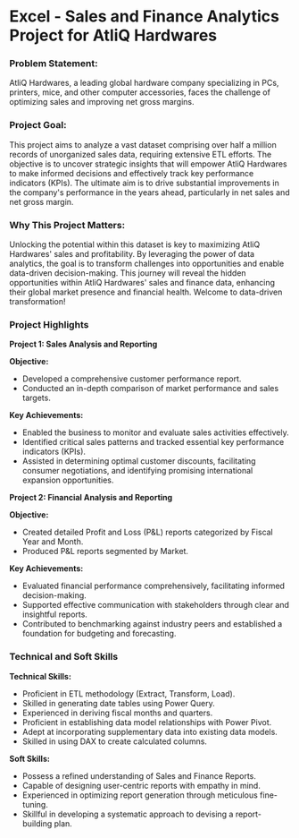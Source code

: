 

# Excel - Sales and Finance Analytics Project for AtliQ Hardwares

### Problem Statement:
AtliQ Hardwares, a leading global hardware company specializing in PCs, printers, mice, and other computer accessories, faces the challenge of optimizing sales and improving net gross margins.

### Project Goal:
This project aims to analyze a vast dataset comprising over half a million records of unorganized sales data, requiring extensive ETL efforts. The objective is to uncover strategic insights that will empower AtliQ Hardwares to make informed decisions and effectively track key performance indicators (KPIs). The ultimate aim is to drive substantial improvements in the company's performance in the years ahead, particularly in net sales and net gross margin.

### Why This Project Matters:
Unlocking the potential within this dataset is key to maximizing AtliQ Hardwares' sales and profitability. By leveraging the power of data analytics, the goal is to transform challenges into opportunities and enable data-driven decision-making. This journey will reveal the hidden opportunities within AtliQ Hardwares' sales and finance data, enhancing their global market presence and financial health. Welcome to data-driven transformation!

### Project Highlights

**Project 1: Sales Analysis and Reporting**

**Objective:**
- Developed a comprehensive customer performance report.
- Conducted an in-depth comparison of market performance and sales targets.

**Key Achievements:**
- Enabled the business to monitor and evaluate sales activities effectively.
- Identified critical sales patterns and tracked essential key performance indicators (KPIs).
- Assisted in determining optimal customer discounts, facilitating consumer negotiations, and identifying promising international expansion opportunities.

**Project 2: Financial Analysis and Reporting**

**Objective:**
- Created detailed Profit and Loss (P&L) reports categorized by Fiscal Year and Month.
- Produced P&L reports segmented by Market.

**Key Achievements:**
- Evaluated financial performance comprehensively, facilitating informed decision-making.
- Supported effective communication with stakeholders through clear and insightful reports.
- Contributed to benchmarking against industry peers and established a foundation for budgeting and forecasting.

### Technical and Soft Skills

**Technical Skills:**
- Proficient in ETL methodology (Extract, Transform, Load).
- Skilled in generating date tables using Power Query.
- Experienced in deriving fiscal months and quarters.
- Proficient in establishing data model relationships with Power Pivot.
- Adept at incorporating supplementary data into existing data models.
- Skilled in using DAX to create calculated columns.

**Soft Skills:**
- Possess a refined understanding of Sales and Finance Reports.
- Capable of designing user-centric reports with empathy in mind.
- Experienced in optimizing report generation through meticulous fine-tuning.
- Skillful in developing a systematic approach to devising a report-building plan.
